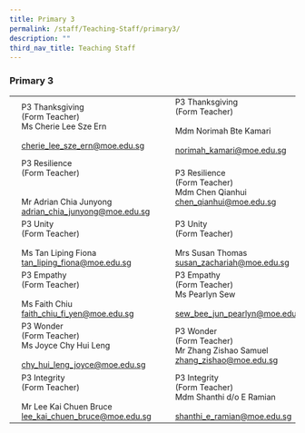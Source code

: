 ```yaml
---
title: Primary 3
permalink: /staff/Teaching-Staff/primary3/
description: ""
third_nav_title: Teaching Staff
---
```

### Primary 3

|  	|  	|  	|  	|  	|
|---	|---	|---	|---	|---	|
| <img src="/images/ft32.png" style="width:180%"> 	| P3 Thanksgiving<br>(Form Teacher)<br>Ms Cherie Lee Sze Ern<br><br>cherie_lee_sze_ern@moe.edu.sg 	|   	| <img src="/images/ft33.png" style="width:180%"> 	| P3 Thanksgiving<br>(Form Teacher)<br><br>Mdm Norimah Bte Kamari<br><br>norimah_kamari@moe.edu.sg 	|
| <img src="/images/ft34.png" style="width:180%"> 	| P3 Resilience<br>(Form Teacher)<br><br><br>Mr Adrian Chia Junyong<br>adrian_chia_junyong@moe.edu.sg 	|   	| <img src="/images/ft35.png" style="width:180%"> 	| P3 Resilience<br>(Form Teacher) <br>Mdm Chen Qianhui<br>chen_qianhui@moe.edu.sg 	|
| <img src="/images/ft36.png" style="width:180%"> 	| P3 Unity<br>(Form Teacher)<br><br>Ms Tan Liping Fiona<br>tan_liping_fiona@moe.edu.sg 	|   	| <img src="/images/ft37.png" style="width:180%">	| P3 Unity<br>(Form Teacher)<br><br>Mrs Susan Thomas<br>susan_zachariah@moe.edu.sg 	|
|  	| P3 Empathy<br>(Form Teacher)<br><br>Ms Faith Chiu<br>faith_chiu_fi_yen@moe.edu.sg 	|   	| <img src="/images/ft38.png" style="width:180%"> 	| P3 Empathy <br>(Form Teacher)<br>Ms Pearlyn Sew<br><br>sew_bee_jun_pearlyn@moe.edu.sg 	|
| <img src="/images/ft39.png" style="width:180%"> 	| P3 Wonder<br>(Form Teacher)<br>Ms Joyce Chy Hui Leng<br><br>chy_hui_leng_joyce@moe.edu.sg 	|   	| <img src="/images/ft40.png" style="width:180%"> 	| P3 Wonder<br>(Form Teacher)<br>Mr Zhang Zishao Samuel<br>zhang_zishao@moe.edu.sg 	|
| <img src="/images/ft41.png" style="width:180%"> 	| P3 Integrity<br>(Form Teacher)<br><br>Mr Lee Kai Chuen Bruce<br>lee_kai_chuen_bruce@moe.edu.sg 	|   	| <img src="/images/ft42.png" style="width:180%"> 	| P3 Integrity<br>(Form Teacher)<br>Mdm Shanthi d/o E Ramian<br><br>shanthi_e_ramian@moe.edu.sg 	|
